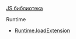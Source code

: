 [JS библиотека](/api_help/js_lib/index.php)

Runtime

* [Runtime.loadExtension](/api_help/js_lib/runtime/Runtime_loadExtension.php)